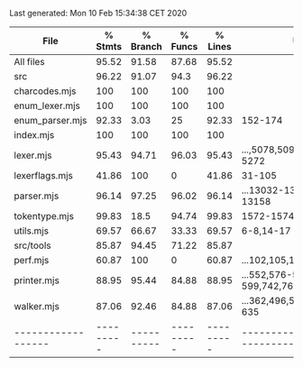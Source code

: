 Last generated: Mon 10 Feb 15:34:38 CET 2020

File              | % Stmts | % Branch | % Funcs | % Lines | Uncovered Line #s                      
------------------|---------|----------|---------|---------|----------------------------------------
All files         |   95.52 |    91.58 |   87.68 |   95.52 |                                        
 src              |   96.22 |    91.07 |    94.3 |   96.22 |                                        
  charcodes.mjs   |     100 |      100 |     100 |     100 |                                        
  enum_lexer.mjs  |     100 |      100 |     100 |     100 |                                        
  enum_parser.mjs |   92.33 |     3.03 |      25 |   92.33 | 152-174                                
  index.mjs       |     100 |      100 |     100 |     100 |                                        
  lexer.mjs       |   95.43 |    94.71 |   96.03 |   95.43 | ...,5078,5099-5106,5210-5214,5243-5272 
  lexerflags.mjs  |   41.86 |      100 |       0 |   41.86 | 31-105                                 
  parser.mjs      |   96.14 |    97.25 |   96.02 |   96.14 | ...13032-13132,13148,13149,13152-13158 
  tokentype.mjs   |   99.83 |     18.5 |   94.74 |   99.83 | 1572-1574,1756-1758                    
  utils.mjs       |   69.57 |    66.67 |   33.33 |   69.57 | 6-8,14-17                              
 src/tools        |   85.87 |    94.45 |   71.22 |   85.87 |                                        
  perf.mjs        |   60.87 |      100 |       0 |   60.87 | ...102,105,106,109,110,113,114,117,118 
  printer.mjs     |   88.95 |    95.44 |   84.88 |   88.95 | ...552,576-579,596-599,742,760,800,824 
  walker.mjs      |   87.06 |    92.46 |   84.88 |   87.06 | ...362,496,514,554,578,617,618,628-635 
------------------|---------|----------|---------|---------|----------------------------------------
